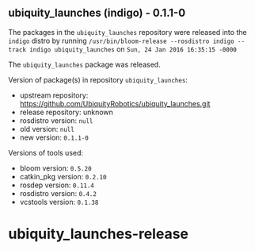 ## ubiquity_launches (indigo) - 0.1.1-0

The packages in the `ubiquity_launches` repository were released into the `indigo` distro by running `/usr/bin/bloom-release --rosdistro indigo --track indigo ubiquity_launches` on `Sun, 24 Jan 2016 16:35:15 -0000`

The `ubiquity_launches` package was released.

Version of package(s) in repository `ubiquity_launches`:
- upstream repository: https://github.com/UbiquityRobotics/ubiquity_launches.git
- release repository: unknown
- rosdistro version: `null`
- old version: `null`
- new version: `0.1.1-0`

Versions of tools used:
- bloom version: `0.5.20`
- catkin_pkg version: `0.2.10`
- rosdep version: `0.11.4`
- rosdistro version: `0.4.2`
- vcstools version: `0.1.38`


# ubiquity_launches-release
